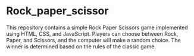 # Rock_paper_scissor


This repository contains a simple Rock Paper Scissors game implemented using HTML, CSS, and JavaScript.
Players can choose between Rock, Paper, and Scissors, and the computer will make a random choice. 
The winner is determined based on the rules of the classic game.
